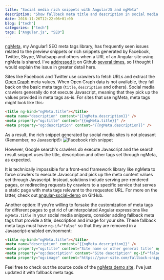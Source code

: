 ```yaml
---
title: "Social media rich snippets with AngularJS and ngMeta"
description: "Show fallback meta title and description in social media preview snippets for your Angular + ngMeta site"
date: 2016-11-26T12:22:06+01:00
blog: ["tech"]
categories: ["tech"]
tags: ["Angular.js", "SEO"]
---
```


[ngMeta](https://github.com/vinaygopinath/ngMeta), my Angular1 SEO meta tags library, has frequently seen issues related to the preview snippets or rich snippets generated by Facebook, Twitter, Skype, Whatsapp and others when a URL of an Angular site using ngMeta is shared. I've [addressed it](https://github.com/vinaygopinath/ngMeta/issues/16) on Github [several times](https://github.com/vinaygopinath/ngMeta/issues/20), so I thought I would explain the issue in greater detail here.

Sites like Facebook and Twitter use crawlers to fetch URLs and extract the [Open Graph](http://ogp.me/) meta values. When Open Graph data is not available, they fall back on the basic meta tags (`title`, `description` and others). Social media crawlers generally do not execute Javascript, meaning that they pick up the values provided in meta tags as-is. For sites that use ngMeta, meta tags might look like this:

```html
<title ng-bind="ngMeta.title"></title>
<meta name="description" content="{{ngMeta.description}}" />
<meta property="og:title" content="{{ngMeta.title}}" />
<meta property="og:description" content="{{ngMeta.description}}" />
```

As a result, the rich snippet generated by social media sites is not pleasant (Remember, no Javascript!):
![Facebook rich snippet](http://i.imgur.com/wSNMYNF.png)

However, Google search's crawlers *do* execute Javascript and the search result snippet uses the title, description and other tags set through ngMeta, as expected.

It is technically impossible for a front-end framework library like ngMeta to force crawlers to execute Javascript and pick up the meta content values set through Javascript. Instead, solutions include serving pre-rendered pages, or redirecting requests by crawlers to a specific service that serves a static page with meta tags relevant to the requested URL. For more on the latter, check out [angular-social-demo](https://github.com/michaelbromley/angular-social-demo) on GitHub.

Another option: If you're willing to forsake the customization of meta tags for different pages to get rid of uninterpolated Angular expressions like `ngMeta.title` in your social media snippets, consider adding fallback meta tags that provide a title, description and image for your site. These fallback meta tags must have `ng-if="false"` so that they are removed in a Javascript-enabled environment:

```html
<title ng-bind="ngMeta.title"></title>
<meta name="description" content="{{ngMeta.description}}" />
<meta property="og:title" content="Site name or other general title" ng-if="false" />
<meta property="og:description" content="Site description" ng-if="false" />
<meta property="og:image" content="https://your-site.com/fallback-snippet-image.jpg" ng-if="false"/>
```

Feel free to check out the source code of the [ngMeta demo site](https://vinaygopinath.github.io/ngMeta/#/). I've just updated it with fallback meta tags.


